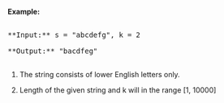 
**Example:**<br />
<pre>
**Input:** s = "abcdefg", k = 2
**Output:** "bacdfeg"
</pre>


1.  The string consists of lower English letters only.
1.  Length of the given string and k will in the range [1, 10000]
